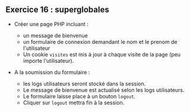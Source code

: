 ## Exercice 16 : superglobales

- Créer une page PHP incluant : 
    - un message de bienvenue
    - un formulaire de connexion demandant le nom et le prenom de l'utilisateur
    - Un cookie `visites` est mis à jour à chaque visite de la page (peu importe l'utilisateur). 

- A la soumission du formulaire : 
    - les logs utilisateurs seront stocké dans la session.
    - Le message de bienvenue est actualisé selon les logs utilisateurs. 
    - Le formulaire laisse place à un bouton `logout`. 
    - Cliquer sur `logout` mettra fin à la session. 